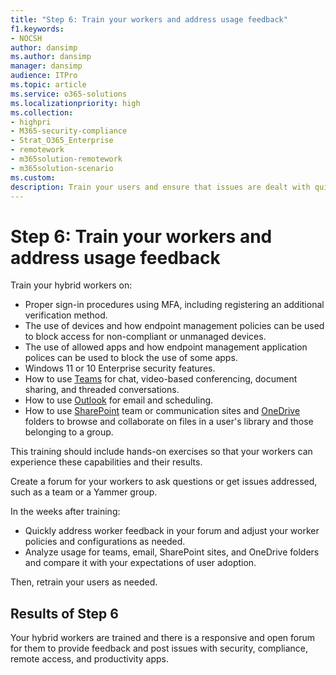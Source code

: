 ```yaml
---
title: "Step 6: Train your workers and address usage feedback"
f1.keywords:
- NOCSH
author: dansimp
ms.author: dansimp
manager: dansimp
audience: ITPro
ms.topic: article
ms.service: o365-solutions
ms.localizationpriority: high
ms.collection: 
- highpri
- M365-security-compliance
- Strat_O365_Enterprise
- remotework
- m365solution-remotework
- m365solution-scenario
ms.custom: 
description: Train your users and ensure that issues are dealt with quickly.
---
```


# Step 6: Train your workers and address usage feedback

Train your hybrid workers on:

- Proper sign-in procedures using MFA, including registering an additional verification method.
- The use of devices and how endpoint management policies can be used to block access for non-compliant or unmanaged devices.
- The use of allowed apps and how endpoint management application polices can be used to block the use of some apps.
- Windows 11 or 10 Enterprise security features.
- How to use [Teams](/microsoftteams/training-microsoft-teams-landing-page) for chat, video-based conferencing, document sharing, and threaded conversations.
- How to use [Outlook](https://support.office.com/article/outlook-training-8a5b816d-9052-4190-a5eb-494512343cca) for email and scheduling.
- How to use [SharePoint](https://support.office.com/article/sharepoint-online-video-training-cb8ef501-84db-4427-ac77-ec2009fb8e23) team or communication sites and [OneDrive](https://support.office.com/article/onedrive-video-training-1f608184-b7e6-43ca-8753-2ff679203132) folders to browse and collaborate on files in a user's library and those belonging to a group.

This training should include hands-on exercises so that your workers can experience these capabilities and their results.

Create a forum for your workers to ask questions or get issues addressed, such as a team or a Yammer group.

In the weeks after training:

- Quickly address worker feedback in your forum and adjust your worker policies and configurations as needed.
- Analyze usage for teams, email, SharePoint sites, and OneDrive folders and compare it with your expectations of user adoption.

Then, retrain your users as needed.

## Results of Step 6

Your hybrid workers are trained and there is a responsive and open forum for them to provide feedback and post issues with security, compliance, remote access, and productivity apps.
